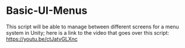 # Basic-UI-Menus
This script will be able to manage between different screens for a menu system in Unity; here is a link to the video that goes over this script: https://youtu.be/ctJatvGLXnc
